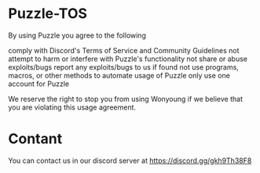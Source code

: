# Puzzle-TOS

By using Puzzle you agree to the following

comply with Discord's Terms of Service and Community Guidelines
not attempt to harm or interfere with Puzzle's functionality
not share or abuse exploits/bugs
report any exploits/bugs to us if found
not use programs, macros, or other methods to automate usage of Puzzle
only use one account for Puzzle

We reserve the right to stop you from using Wonyoung if we believe that you are violating this usage agreement.

# Contant

You can contact us in our discord server at https://discord.gg/gkh9Th38F8
